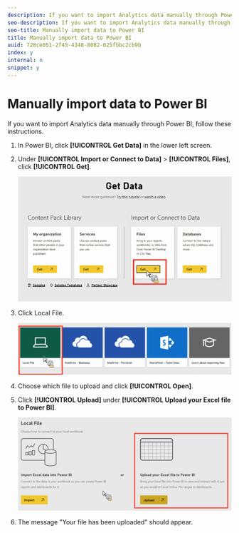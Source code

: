 ```yaml
---
description: If you want to import Analytics data manually through Power BI, follow these instructions.
seo-description: If you want to import Analytics data manually through Power BI, follow these instructions.
seo-title: Manually import data to Power BI
title: Manually import data to Power BI
uuid: 728ce051-2f45-4348-8082-025fbbc2cb9b
index: y
internal: n
snippet: y
---
```


# Manually import data to Power BI

If you want to import Analytics data manually through Power BI, follow these instructions.

1. In Power BI, click **[!UICONTROL Get Data]** in the lower left screen. 
1. Under **[!UICONTROL Import or Connect to Data]** > **[!UICONTROL Files]**, click **[!UICONTROL Get]**.

   ![](assets/get-data.png)

1. Click Local File.

   ![](assets/local-file.png)

1. Choose which file to upload and click **[!UICONTROL Open]**. 
1. Click **[!UICONTROL Upload]** under **[!UICONTROL Upload your Excel file to Power BI]**.

   ![](assets/upload-excel-file.png)

1. The message "Your file has been uploaded" should appear.

